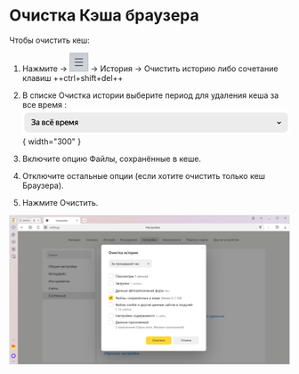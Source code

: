 # Очистка Кэша браузера

Чтобы очистить кеш:

1. Нажмите → ![](./cache/settings-icon.png) → История → Очистить историю либо сочетание клавиш ++ctrl+shift+del++

2. В списке Очистка истории выберите период для удаления кеша за все время : ![](./cache/22.png){ width="300" }

3. Включите опцию Файлы, сохранённые в кеше.

4. Отключите остальные опции (если хотите очистить только кеш Браузера).

5. Нажмите Очистить.

![](./cache/clear-cache.png)